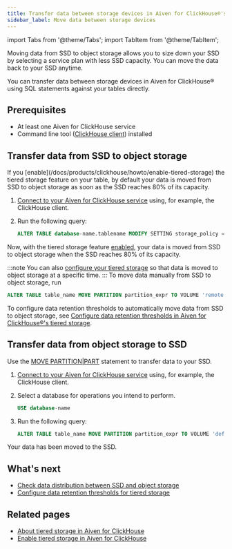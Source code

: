 ```yaml
---
title: Transfer data between storage devices in Aiven for ClickHouse®'s tiered storage
sidebar_label: Move data between storage devices
---
```


import Tabs from '@theme/Tabs';
import TabItem from '@theme/TabItem';

Moving data from SSD to object storage allows you to size down your SSD by selecting
a service plan with less SSD capacity. You can move the data back to your SSD anytime.

You can transfer data between storage devices in Aiven for ClickHouse® using SQL statements
against your tables directly.

## Prerequisites

-   At least one Aiven for ClickHouse service
-   Command line tool
    ([ClickHouse client](/docs/products/clickhouse/howto/connect-with-clickhouse-cli))
    installed

## Transfer data from SSD to object storage

<Tabs groupId="group1">
<TabItem value="1" label="Automatic data transfer" default>
If you
[enable](/docs/products/clickhouse/howto/enable-tiered-storage) the tiered storage feature
on your table, by default your
data is moved from SSD to object storage as soon as the SSD reaches 80%
of its capacity.

1.  [Connect to your Aiven for ClickHouse service](/docs/products/clickhouse/howto/list-connect-to-service)
    using, for example, the ClickHouse client.

1.  Run the following query:

    ```sql
    ALTER TABLE database-name.tablename MODIFY SETTING storage_policy = 'tiered'
    ```

Now, with the tiered storage feature
[enabled](/docs/products/clickhouse/howto/enable-tiered-storage), your data is moved from
SSD to object storage when the SSD reaches 80% of its capacity.

:::note
You can also
[configure your tiered storage](/docs/products/clickhouse/howto/configure-tiered-storage)
so that data is moved to object storage at a specific time.
:::
</TabItem>
<TabItem value="2" label="Manual data transfer">
To move data manually from SSD to object storage, run

```sql
ALTER TABLE table_name MOVE PARTITION partition_expr TO VOLUME 'remote'
```

To configure data retention thresholds to automatically move data from SSD to object
storage, see
[Configure data retention thresholds in Aiven for ClickHouse®'s tiered storage](/docs/products/clickhouse/howto/configure-tiered-storage).
</TabItem>
</Tabs>

## Transfer data from object storage to SSD

Use the
[MOVE PARTITION\|PART](https://clickhouse.com/docs/en/sql-reference/statements/alter/partition#move-partitionpart)
statement to transfer data to your SSD.

1.  [Connect to your Aiven for ClickHouse service](/docs/products/clickhouse/howto/list-connect-to-service)
    using, for example, the ClickHouse client.

1.  Select a database for operations you intend to perform.

    ```sql
    USE database-name
    ```

1.  Run the following query:

    ```sql
    ALTER TABLE table_name MOVE PARTITION partition_expr TO VOLUME 'default'
    ```

Your data has been moved to the SSD.

## What's next

-   [Check data distribution between SSD and object storage](/docs/products/clickhouse/howto/check-data-tiered-storage)
-   [Configure data retention thresholds for tiered storage](/docs/products/clickhouse/howto/configure-tiered-storage)

## Related pages

-   [About tiered storage in Aiven for ClickHouse](/docs/products/clickhouse/concepts/clickhouse-tiered-storage)
-   [Enable tiered storage in Aiven for ClickHouse](/docs/products/clickhouse/howto/enable-tiered-storage)
